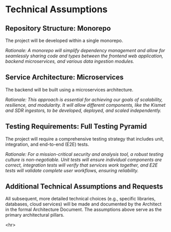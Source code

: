 # **Technical Assumptions**

## **Repository Structure: Monorepo**

The project will be developed within a single monorepo.

*Rationale: A monorepo will simplify dependency management and allow for seamlessly sharing code and types between the frontend web application, backend microservices, and various data ingestion modules.*

## **Service Architecture: Microservices**

The backend will be built using a microservices architecture.

*Rationale: This approach is essential for achieving our goals of scalability, resilience, and modularity. It will allow different components, like the Kismet and SDR ingestors, to be developed, deployed, and scaled independently.*

## **Testing Requirements: Full Testing Pyramid**

The project will require a comprehensive testing strategy that includes unit, integration, and end-to-end (E2E) tests.

*Rationale: For a mission-critical security and analysis tool, a robust testing culture is non-negotiable. Unit tests will ensure individual components are correct, integration tests will verify that services work together, and E2E tests will validate complete user workflows, ensuring reliability.*

## **Additional Technical Assumptions and Requests**

All subsequent, more detailed technical choices (e.g., specific libraries, databases, cloud services) will be made and documented by the Architect in the formal Architecture Document. The assumptions above serve as the primary architectural pillars.

\<hr\>
